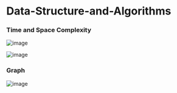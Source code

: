 # Data-Structure-and-Algorithms

### Time and Space Complexity
![image](https://user-images.githubusercontent.com/82946769/136149681-148b42f7-484c-4d7c-8115-e94311d71960.png)

![image](https://user-images.githubusercontent.com/82946769/136876558-8112bffe-2c5a-4109-ae21-fa61a3c265f4.png)





### Graph
![image](https://user-images.githubusercontent.com/82946769/136779550-a25262cb-2f7c-4d0d-a5a9-a0870206a761.png)









